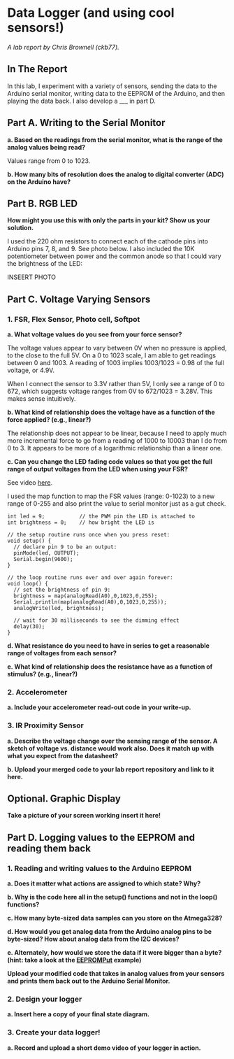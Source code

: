 # Data Logger (and using cool sensors!)

*A lab report by Chris Brownell (ckb77).*

## In The Report

In this lab, I experiment with a variety of sensors, sending the data to the Arduino serial monitor, writing data to the EEPROM of the Arduino, and then playing the data back. I also develop a ___ in part D.

## Part A.  Writing to the Serial Monitor
 
**a. Based on the readings from the serial monitor, what is the range of the analog values being read?**

Values range from 0 to 1023.
 
**b. How many bits of resolution does the analog to digital converter (ADC) on the Arduino have?**



## Part B. RGB LED

**How might you use this with only the parts in your kit? Show us your solution.**

I used the 220 ohm resistors to connect each of the cathode pins into Arduino pins 7, 8, and 9. See photo below. I also included the 10K potentiometer between power and the common anode so that I could vary the brightness of the LED:

INSEERT PHOTO

## Part C. Voltage Varying Sensors 
 
### 1. FSR, Flex Sensor, Photo cell, Softpot

**a. What voltage values do you see from your force sensor?**

The voltage values appear to vary between 0V when no pressure is applied, to the close to the full 5V. On a 0 to 1023 scale, 
I am able to get readings between 0 and 1003. A reading of 1003 implies 1003/1023 = 0.98 of the full voltage, or 4.9V.

When I connect the sensor to 3.3V rather than 5V, I only see a range of 0 to 672, which suggests voltage ranges from 0V to 
672/1023 = 3.28V. This makes sense intuitively.

**b. What kind of relationship does the voltage have as a function of the force applied? (e.g., linear?)**

The relationship does not appear to be linear, because I need to apply much more incremental force to go from a reading 
of 1000 to 10003 than I do from 0 to 3. It appears to be more of a logarithmic relationship than a linear one.

**c. Can you change the LED fading code values so that you get the full range of output voltages from the LED when using your FSR?**

See video [here](https://drive.google.com/file/d/1VJvWMkfe41nntwT4KAUbKrI_rIroknbg/view?usp=sharing).

I used the map function to map the FSR values (range: 0-1023) to a new range of 0-255 and also print the value to serial
monitor just as a gut check.

```
int led = 9;           // the PWM pin the LED is attached to
int brightness = 0;    // how bright the LED is

// the setup routine runs once when you press reset:
void setup() {
  // declare pin 9 to be an output:
  pinMode(led, OUTPUT);
  Serial.begin(9600);
}

// the loop routine runs over and over again forever:
void loop() {
  // set the brightness of pin 9:
  brightness = map(analogRead(A0),0,1023,0,255);
  Serial.println(map(analogRead(A0),0,1023,0,255));
  analogWrite(led, brightness);

  // wait for 30 milliseconds to see the dimming effect
  delay(30);
}
```

**d. What resistance do you need to have in series to get a reasonable range of voltages from each sensor?**



**e. What kind of relationship does the resistance have as a function of stimulus? (e.g., linear?)**



### 2. Accelerometer
 
**a. Include your accelerometer read-out code in your write-up.**

### 3. IR Proximity Sensor

**a. Describe the voltage change over the sensing range of the sensor. A sketch of voltage vs. distance would work also. Does it match up with what you expect from the datasheet?**

**b. Upload your merged code to your lab report repository and link to it here.**

## Optional. Graphic Display

**Take a picture of your screen working insert it here!**

## Part D. Logging values to the EEPROM and reading them back
 
### 1. Reading and writing values to the Arduino EEPROM

**a. Does it matter what actions are assigned to which state? Why?**

**b. Why is the code here all in the setup() functions and not in the loop() functions?**

**c. How many byte-sized data samples can you store on the Atmega328?**

**d. How would you get analog data from the Arduino analog pins to be byte-sized? How about analog data from the I2C devices?**

**e. Alternately, how would we store the data if it were bigger than a byte? (hint: take a look at the [EEPROMPut](https://www.arduino.cc/en/Reference/EEPROMPut) example)**

**Upload your modified code that takes in analog values from your sensors and prints them back out to the Arduino Serial Monitor.**

### 2. Design your logger
 
**a. Insert here a copy of your final state diagram.**

### 3. Create your data logger!
 
**a. Record and upload a short demo video of your logger in action.**
